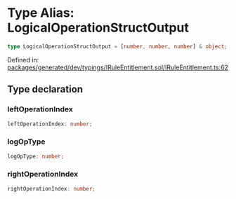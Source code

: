# Type Alias: LogicalOperationStructOutput

```ts
type LogicalOperationStructOutput = [number, number, number] & object;
```

Defined in: [packages/generated/dev/typings/IRuleEntitlement.sol/IRuleEntitlement.ts:62](https://github.com/towns-protocol/towns/blob/0db1fd0ac7258e8db8cedfb6183e8eade8284fa1/packages/generated/dev/typings/IRuleEntitlement.sol/IRuleEntitlement.ts#L62)

## Type declaration

### leftOperationIndex

```ts
leftOperationIndex: number;
```

### logOpType

```ts
logOpType: number;
```

### rightOperationIndex

```ts
rightOperationIndex: number;
```
